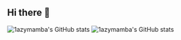 ## Hi there 👋
![1azymamba's GitHub stats](https://github-readme-stats.vercel.app/api?username=1azymamba&show_icons=true&theme=radical)
![1azymamba's GitHub stats](https://github-readme-stats.vercel.app/api?username=1azymamba&show_icons=true)

<!--
**1azymamba/1azymamba** is a ✨ _special_ ✨ repository because its `README.md` (this file) appears on your GitHub profile.

Here are some ideas to get you started:

- 🔭 I’m currently working on ...
- 🌱 I’m currently learning ...
- 👯 I’m looking to collaborate on ...
- 🤔 I’m looking for help with ...
- 💬 Ask me about ...
- 📫 How to reach me: ...
- 😄 Pronouns: ...
- ⚡ Fun fact: ...
-->

